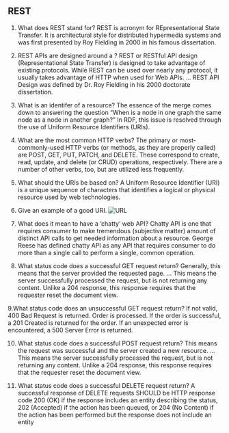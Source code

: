 <!-- from online -->
## REST
1. What does REST stand for?
REST is acronym for REpresentational State Transfer. It is architectural style for distributed hypermedia systems and was first presented by Roy Fielding in 2000 in his famous dissertation.

2. REST APIs are designed around a ?
REST or RESTful API design (Representational State Transfer) is designed to take advantage of existing protocols. While REST can be used over nearly any protocol, it usually takes advantage of HTTP when used for Web APIs. ... REST API Design was defined by Dr. Roy Fielding in his 2000 doctorate dissertation.

3. What is an identifer of a resource? 
The essence of the merge comes down to answering the question “When is a node in one graph the same node as a node in another graph?” In RDF, this issue is resolved through the use of Uniform Resource Identifiers (URIs).

4. What are the most common HTTP verbs?
The primary or most-commonly-used HTTP verbs (or methods, as they are properly called) are POST, GET, PUT, PATCH, and DELETE. These correspond to create, read, update, and delete (or CRUD) operations, respectively. There are a number of other verbs, too, but are utilized less frequently.

5. What should the URIs be based on?
A Uniform Resource Identifier (URI) is a unique sequence of characters that identifies a logical or physical resource used by web technologies.

6. Give an example of a good URI.
 ![URL](https://thenewtechnicalwriter.files.wordpress.com/2015/07/uri.png)

7. What does it mean to have a ‘chatty’ web API? 
Chatty API is one that requires consumer to make tremendous (subjective matter) amount of distinct API calls to get needed information about a resource. George Reese has defined chatty API as any API that requires consumer to do more than a single call to perform a single, common operation.

8. What status code does a successful GET request return?
Generally, this means that the server provided the requested page. ... This means the server successfully processed the request, but is not returning any content. Unlike a 204 response, this response requires that the requester reset the document view.

9.What status code does an unsuccessful GET request return?
If not valid, 400 Bad Request is returned. Order is processed. If the order is successful, a 201 Created is returned for the order. If an unexpected error is encountered, a 500 Server Error is returned.

10. What status code does a successful POST request return?
This means the request was successful and the server created a new resource. ... This means the server successfully processed the request, but is not returning any content. Unlike a 204 response, this response requires that the requester reset the document view.

11. What status code does a successful DELETE request return?
A successful response of DELETE requests SHOULD be HTTP response code 200 (OK) if the response includes an entity describing the status, 202 (Accepted) if the action has been queued, or 204 (No Content) if the action has been performed but the response does not include an entity